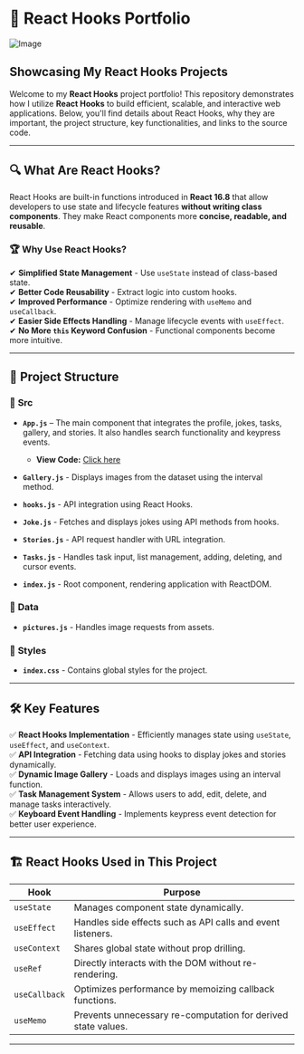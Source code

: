 # 📌 React Hooks Portfolio
![Image](https://github.com/user-attachments/assets/8cd350d4-6a9b-4eff-ac22-c9f2c2d5ac7a)
## Showcasing My React Hooks Projects

Welcome to my **React Hooks** project portfolio! This repository demonstrates how I utilize **React Hooks** to build efficient, scalable, and interactive web applications. Below, you'll find details about React Hooks, why they are important, the project structure, key functionalities, and links to the source code.

---

## 🔍 What Are React Hooks?
React Hooks are built-in functions introduced in **React 16.8** that allow developers to use state and lifecycle features **without writing class components**. They make React components more **concise, readable, and reusable**.

### 🏆 **Why Use React Hooks?**
✔ **Simplified State Management** - Use `useState` instead of class-based state.  
✔ **Better Code Reusability** - Extract logic into custom hooks.  
✔ **Improved Performance** - Optimize rendering with `useMemo` and `useCallback`.  
✔ **Easier Side Effects Handling** - Manage lifecycle events with `useEffect`.  
✔ **No More `this` Keyword Confusion** - Functional components become more intuitive.

---

## 📁 Project Structure
### 📂 **Src**
- **`App.js`** – The main component that integrates the profile, jokes, tasks, gallery, and stories. It also handles search functionality and keypress events.  
  - **View Code:** [Click here](https://github.com/ChungmanPARK12/Portfolio/tree/fdd9384db4d8cf3917e88f61ad2286fc0faf5ac2/react-hooks/home/Links/App)

- **`Gallery.js`** - Displays images from the dataset using the interval method.  
- **`hooks.js`** - API integration using React Hooks.  
- **`Joke.js`** - Fetches and displays jokes using API methods from hooks.  
- **`Stories.js`** - API request handler with URL integration.  
- **`Tasks.js`** - Handles task input, list management, adding, deleting, and cursor events.  
- **`index.js`** - Root component, rendering application with ReactDOM.  

### 📂 **Data**
- **`pictures.js`** - Handles image requests from assets.  

### 📂 **Styles**
- **`index.css`** - Contains global styles for the project.  

---

## 🛠️ **Key Features**
✅ **React Hooks Implementation** - Efficiently manages state using `useState`, `useEffect`, and `useContext`.  
✅ **API Integration** - Fetching data using hooks to display jokes and stories dynamically.  
✅ **Dynamic Image Gallery** - Loads and displays images using an interval function.  
✅ **Task Management System** - Allows users to add, edit, delete, and manage tasks interactively.  
✅ **Keyboard Event Handling** - Implements keypress event detection for better user experience.  

---

## 🏗 **React Hooks Used in This Project**
| Hook       | Purpose |
|------------|---------|
| `useState` | Manages component state dynamically. |
| `useEffect` | Handles side effects such as API calls and event listeners. |
| `useContext` | Shares global state without prop drilling. |
| `useRef` | Directly interacts with the DOM without re-rendering. |
| `useCallback` | Optimizes performance by memoizing callback functions. |
| `useMemo` | Prevents unnecessary re-computation for derived state values. |

---

